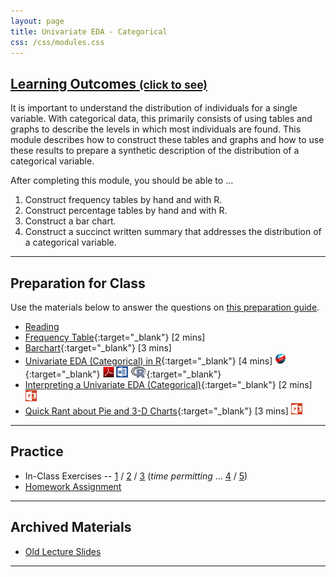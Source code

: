 ```yaml
---
layout: page
title: Univariate EDA - Categorical
css: /css/modules.css
---
```


<div class="panel-group-ILOs">
  <div class="panel panel-default">
    <div class="panel-heading">
      <h2 class="panel-title">
        <a data-toggle="collapse" href="#ILOs">Learning Outcomes <small>(click to see)</small></a>
      </h2>
    </div>
    <div id="ILOs" class="panel-collapse collapse">
      <div class="panel-body">
It is important to understand the distribution of individuals for a single variable.  With categorical data, this primarily consists of using tables and graphs to describe the levels in which most individuals are found.  This module describes how to construct these tables and graphs and how to use these results to prepare a synthetic description of the distribution of a categorical variable.

<p>After completing this module, you should be able to ...</p>

<ol>
  <li>Construct frequency tables by hand and with R.</li>
  <li>Construct percentage tables by hand and with R.</li>
  <li>Construct a bar chart.</li>
  <li>Construct a succinct written summary that addresses the distribution of a categorical variable.</li>
</ol>
      </div>
    </div>
  </div>
</div>

----

## Preparation for Class

Use the materials below to answer the questions on [this preparation guide](UEDACat_Prep).

* [Reading](../book/6_IntroStats.pdf)
* [Frequency Table](https://www.youtube.com/v/LVnzV1ZXdiY?version=3&autoplay=1){:target="_blank"} [2 mins]
* [Barchart](https://www.youtube.com/v/PM39_HA1qSc?version=3&autoplay=1){:target="_blank"} [3 mins]
* [Univariate EDA (Categorical) in R](https://vimeo.com/user45324800/ncstats-uedac){:target="_blank"} [4 mins]  [![Web](../img/web.png)](UEDACat_RHO.html){:target="_blank"}  [![PDF](../img/pdf.png)](UEDACat_RHO.pdf) [![MSWord](../img/word.png)](UEDACat_RHO.docx)  [![R](../img/Rlogo.png)](UEDACat_RHO.R){:target="_blank"}
* [Interpreting a Univariate EDA (Categorical)](https://vimeo.com/user45324800/ueda-catsum){:target="_blank"} [2 mins]  [![PowerPOint](../img/ppt.png)](UEDACat_PPT.pptx)
* [Quick Rant about Pie and 3-D Charts](https://vimeo.com/user45324800/ueda-badplotrant){:target="_blank"} [3 mins]  [![PowerPOint](../img/ppt.png)](UEDACat_PPT2.pptx)

----

## Practice

* In-Class Exercises -- [1](UEDACat_CE1) / [2](UEDACat_CE2) / [3](UEDACat_CE3) (*time permitting* ... [4](UEDACat_CE4) / [5](UEDACat_CE5))
* [Homework Assignment](UEDACat_HW)

----

## Archived Materials

* [Old Lecture Slides](UEDACat_PPT_old.pptx)

----
